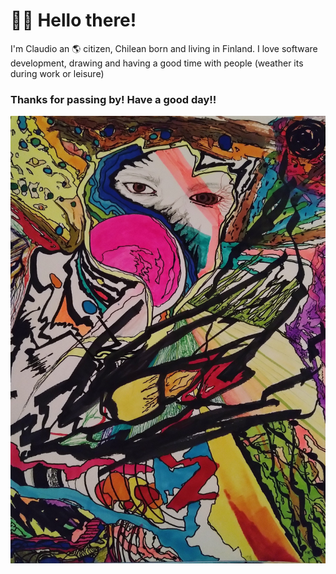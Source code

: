 # 🙋‍♂️ Hello there!

I'm Claudio an 🌎 citizen, Chilean born and living in Finland. I love software development, drawing and having a good time with people (weather its during work or leisure)

### Thanks for passing by! Have a good day!!

<img src="https://github.com/Claudiferock/Claudiferock/blob/master/IMG_20181109_090457_295(2).jpg" alt="drawing" width="512">

<!--
**Claudiferock/Claudiferock** is a ✨ _special_ ✨ repository because its `README.md` (this file) appears on your GitHub profile.

Here are some ideas to get you started:

- 🔭 I’m currently working on ...
- 🌱 I’m currently learning ...
- 👯 I’m looking to collaborate on ...
- 🤔 I’m looking for help with ...
- 💬 Ask me about ...
- 📫 How to reach me: ...
- 😄 Pronouns: ...
- ⚡ Fun fact: ...
-->
